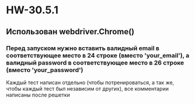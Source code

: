 # HW-30.5.1
## Использован webdriver.Chrome()
### Перед запуском нужно вставить валидный email в соответствующее место в 24 строке (вместо 'your_email'), а валидный password в соответствующее место в 26 строке (вместо 'your_password')
Каждый тест написан отдельно (чтобы потренироваться, а так же, чтобы каждый тест был независим от других), все комментарии написаны после решетки
